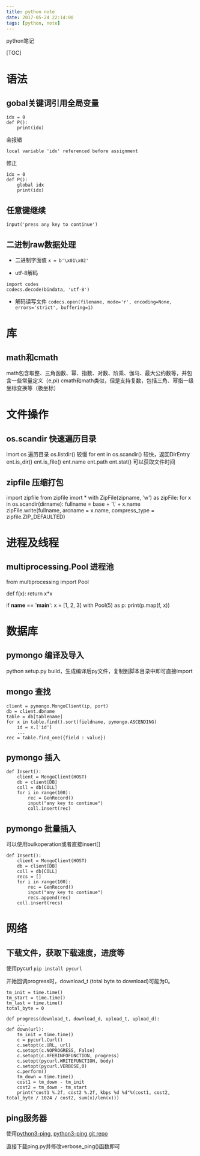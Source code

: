 ```yaml
---
title: python note
date: 2017-05-24 22:14:00
tags: [python, note]
---
```


python笔记
<!--more-->


[TOC]


# 语法

## gobal关键词引用全局变量
```language
idx = 0
def P():
	print(idx)
```
会报错
```
local variable 'idx' referenced before assignment
```
修正
```language
idx = 0
def P():
	global idx
	print(idx)
```

## 任意键继续
```language
input('press any key to continue')
```

## 二进制raw数据处理

- 二进制字面值 `x = b'\x01\x02'`

- utf-8解码
```
import codes
codecs.decode(bindata, 'utf-8')
```

- 解码读写文件 `codecs.open(filename, mode='r', encoding=None, errors='strict', buffering=1) `



# 库

## math和cmath
math包含取整、三角函数、幂、指数、对数、阶乘、伽马、最大公约数等，并包含一些常量定义（e,pi)
cmath和math类似，但是支持复数，包括三角、幂指一级坐标变换等（极坐标）

# 文件操作

## os.scandir 快速遍历目录
imort os
遍历目录
os.listdir() 较慢
for ent in os.scandir() 较快，返回DirEntry
	ent.is_dir()
	ent.is_file()
	ent.name
	ent.path
	ent.stat() 可以获取文件时间

## zipfile 压缩打包
import zipfile
from zipfile imort *
with ZipFile(zipname, 'w') as zipFile:
	for x in os.scandir(dirname):
		fullname = base + '\\' + x.name
		zipFile.write(fullname, arcname = x.name, compress_type = zipfile.ZIP_DEFAULTED)

# 进程及线程

## multiprocessing.Pool 进程池

from multiprocessing import Pool

def f(x):
    return x*x

if __name__ == '__main__':
	x = [1, 2, 3]
	with Pool(5) as p:
	    print(p.map(f, x))

# 数据库

## pymongo 编译及导入
python setup.py build，生成编译后py文件，复制到脚本目录中即可直接import

## mongo 查找
```language
client = pymongo.MongoClient(ip, port)
db = client.dbname
table = db[tablename]
for x in table.find().sort(fieldname, pymongo.ASCENDING)
	id = x.['id']
	...
rec = table.find_one({field : value})
```

## pymongo 插入
```language
def Insert():
    client = MongoClient(HOST)
    db = client[DB]
    coll = db[COLL]
    for i in range(100):
        rec = GenRecord()
        input("any key to continue")
        coll.insert(rec)
```

## pymongo 批量插入
可以使用bulkoperation或者直接insert[]
```language
def Insert():
    client = MongoClient(HOST)
    db = client[DB]
    coll = db[COLL]
    recs = []
    for i in range(100):
        rec = GenRecord()
        input("any key to continue")
        recs.append(rec)
    coll.insert(recs)
```
# 网络

## 下载文件，获取下载速度，进度等

使用pycurl `pip install pycurl`

开始回调progress时，download_t (total byte to download)可能为0。

```
tm_init = time.time()
tm_start = time.time()
tm_last = time.time()
total_byte = 0

def progress(download_t, download_d, upload_t, upload_d):
	...
def down(url):
    tm_init = time.time()
    c = pycurl.Curl()
    c.setopt(c.URL, url)
    c.setopt(c.NOPROGRESS, False)
    c.setopt(c.XFERINFOFUNCTION, progress)
    c.setopt(pycurl.WRITEFUNCTION, body)
    c.setopt(pycurl.VERBOSE,0)
    c.perform()
    tm_down = time.time()
    cost1 = tm_down - tm_init
    cost2 = tm_down - tm_start
    print("cost1 %.2f, cost2 %.2f, kbps %d %d"%(cost1, cost2, total_byte / 1024 / cost2, sum(x)/len(x)))
```



## ping服务器

使用[python3-ping](https://pypi.python.org/pypi/python3-ping), [python3-ping git repo](https://github.com/emamirazavi/python3-ping)

直接下载ping.py并修改verbose_ping()函数即可



